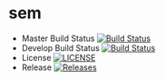 sem
=
- Master Build Status [![Build Status](https://travis-ci.org/c-grattan/sem.svg?branch=master)](https://travis-ci.org/c-grattan/sem)
- Develop Build Status [![Build Status](https://travis-ci.org/c-grattan/sem.svg?branch=develop)](https://travis-ci.org/c-grattan/sem)
- License [![LICENSE](https://img.shields.io/github/license/c-grattan/sem.svg?style=flat-square)](https://github.com/c-grattan/sem/blob/master/LICENSE)
- Release [![Releases](https://img.shields.io/github/release/c-grattan/sem/all.svg?style=flat-square)](https://github.com/c-grattan/sem/releases)